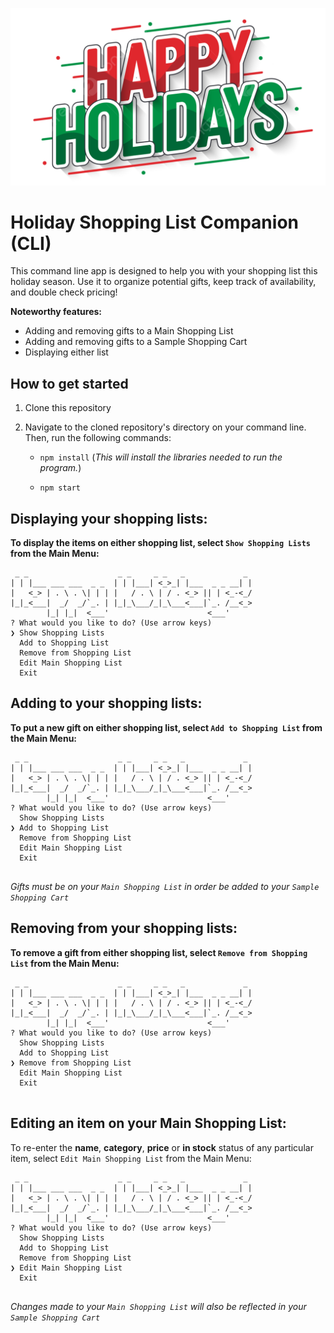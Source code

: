 ![alt text](./resources/pngtree-happy-holidays-lettering-in-green-and-red-style-png-image_8679610.png "Title")

# Holiday Shopping List Companion (CLI)

This command line app is designed to help you with your shopping list this holiday season. Use it to organize potential gifts, keep track of availability, and double check pricing!

**Noteworthy features:**
- Adding and removing gifts to a Main Shopping List
- Adding and removing gifts to a Sample Shopping Cart
- Displaying either list

## How to get started

1. Clone this repository

1. Navigate to the cloned repository's directory on your command line. Then, run the following commands:

    
    - `npm install` (*This will install the libraries needed to run the program.*)

   - `npm start`

## Displaying your shopping lists:

**To display the items on either shopping list, select `Show Shopping Lists` from the Main Menu:**

```
 _ _                    _ _     _ _   _             _ 
| | |___ ___ ___  _ _  | | |___| <_>_| |___  _ _ __| |
|   <_> | . \ . \| | | |   / . \ | / . <_> || | <_-<_/
|_|_<___|  _/  _/`_. | |_|_\___/_|_\___<___|`_. /__<_>
        |_| |_|  <___'                      <___'     
? What would you like to do? (Use arrow keys)
❯ Show Shopping Lists
  Add to Shopping List 
  Remove from Shopping List 
  Edit Main Shopping List 
  Exit 

```

## Adding to your shopping lists:

**To put a new gift on either shopping list, select `Add to Shopping List` from the Main Menu:**

```
 _ _                    _ _     _ _   _             _ 
| | |___ ___ ___  _ _  | | |___| <_>_| |___  _ _ __| |
|   <_> | . \ . \| | | |   / . \ | / . <_> || | <_-<_/
|_|_<___|  _/  _/`_. | |_|_\___/_|_\___<___|`_. /__<_>
        |_| |_|  <___'                      <___'     
? What would you like to do? (Use arrow keys)
  Show Shopping Lists
❯ Add to Shopping List 
  Remove from Shopping List 
  Edit Main Shopping List 
  Exit 
  
```

*Gifts must be on your `Main Shopping List` in order be added to your `Sample Shopping Cart`*


## Removing from your shopping lists:

**To remove a gift from either shopping list, select `Remove from Shopping List` from the Main Menu:**

```
 _ _                    _ _     _ _   _             _ 
| | |___ ___ ___  _ _  | | |___| <_>_| |___  _ _ __| |
|   <_> | . \ . \| | | |   / . \ | / . <_> || | <_-<_/
|_|_<___|  _/  _/`_. | |_|_\___/_|_\___<___|`_. /__<_>
        |_| |_|  <___'                      <___'     
? What would you like to do? (Use arrow keys)
  Show Shopping Lists
  Add to Shopping List 
❯ Remove from Shopping List 
  Edit Main Shopping List 
  Exit 
  
```

## Editing an item on your Main Shopping List:

To re-enter the **name**, **category**, **price** or **in stock** status of any particular item, select `Edit Main Shopping List` from the Main Menu:

```
 _ _                    _ _     _ _   _             _ 
| | |___ ___ ___  _ _  | | |___| <_>_| |___  _ _ __| |
|   <_> | . \ . \| | | |   / . \ | / . <_> || | <_-<_/
|_|_<___|  _/  _/`_. | |_|_\___/_|_\___<___|`_. /__<_>
        |_| |_|  <___'                      <___'     
? What would you like to do? (Use arrow keys)
  Show Shopping Lists
  Add to Shopping List 
  Remove from Shopping List 
❯ Edit Main Shopping List 
  Exit 
  
```

*Changes made to your `Main Shopping List` will also be reflected in your `Sample Shopping Cart`*
